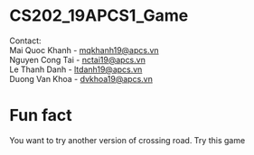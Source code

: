 # CS202_19APCS1_Game
Contact:\
Mai Quoc Khanh - mqkhanh19@apcs.vn\
Nguyen Cong Tai - nctai19@apcs.vn\
Le Thanh Danh - ltdanh19@apcs.vn\
Duong Van Khoa - dvkhoa19@apcs.vn
# Fun fact
You want to try another version of crossing road. Try this game
